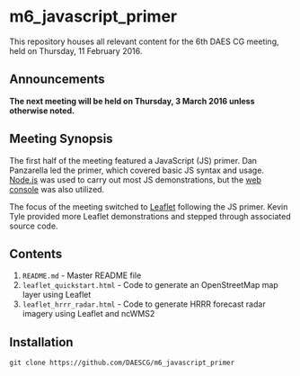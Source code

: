 m6_javascript_primer
====================

This repository houses all relevant content for the 6th DAES CG meeting, held
on Thursday, 11 February 2016.

Announcements
-------------
**The next meeting will be held on Thursday, 3 March 2016 unless otherwise
noted.**

Meeting Synopsis
----------------
The first half of the meeting featured a JavaScript (JS) primer. Dan Panzarella
led the primer, which covered basic JS syntax and usage. [Node.js](https://nodejs.org)
was used to carry out most JS demonstrations, but the [web console](https://developer.mozilla.org/en-US/docs/Tools/Web_Console)
was also utilized.

The focus of the meeting switched to [Leaflet](http://leafletjs.com) following
the JS primer. Kevin Tyle provided more Leaflet demonstrations and stepped through
associated source code.

Contents
--------
1. `README.md` - Master README file
2. `leaflet_quickstart.html` - Code to generate an OpenStreetMap map layer using Leaflet
3. `leaflet_hrrr_radar.html` - Code to generate HRRR forecast radar imagery using Leaflet and ncWMS2

Installation
------------
```
git clone https://github.com/DAESCG/m6_javascript_primer
```
